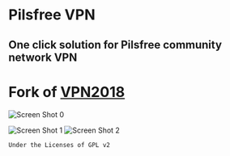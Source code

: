 # Pilsfree VPN
## One click solution for Pilsfree community network VPN


# Fork of [VPN2018](https://github.com/yuger/VPN2018) 

![Screen Shot 0](https://i.imgur.com/hl9avR6.png)

![Screen Shot 1](https://i.imgur.com/e52nOV0.jpg)
![Screen Shot 2](https://i.imgur.com/6twyOW8.jpg)




`Under the Licenses of GPL v2`
